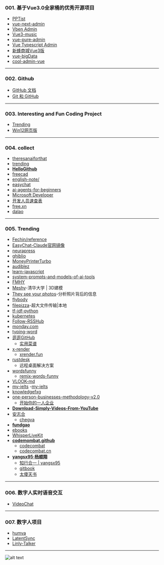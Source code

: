 ### 001. 基于Vue3.0全家桶的优秀开源项目
* [PPTist](https://github.com/pipipi-pikachu/PPTist)
* [vue-next-admin](https://github.com/lyt-Top/vue-next-admin?tab=readme-ov-file)
* [Vben Admin](https://github.com/vbenjs/vue-vben-admin?tab=readme-ov-file)
* [Vue3-music](https://github.com/SmallRuralDog/vue3-music?tab=readme-ov-file)
* [vue-pure-admin](https://github.com/pure-admin/vue-pure-admin?tab=readme-ov-file)
* [Vue Typescript Admin](https://github.com/Armour/vue-typescript-admin-template?tab=readme-ov-file)
* [新蜂商城Vue3版](https://github.com/newbee-ltd/newbee-mall-vue3-app?tab=readme-ov-file)
* [vue-bigData](https://github.com/biubiubiu01/vue3-bigData?tab=readme-ov-file)
* [cool-admin-vue](https://github.com/cool-team-official/cool-admin-vue?tab=readme-ov-file)

---
### 002. Github
* [GitHub 文档](https://docs.github.com/zh/enterprise-server@3.16)
* [Git 和 GitHub](https://developer.mozilla.org/zh-CN/docs/Learn_web_development/Core/Version_control)

---
### 003. Interesting and Fun Coding Project
* [Trending](https://github.com/trending)
* [Win12网页版](https://github.com/tjy-gitnub/win12)

---
### 004. collect
* [theresanaiforthat](https://theresanaiforthat.com/)
* [trending](https://github.com/trending)
* **[HelloGithub](https://hellogithub.com/)**
* [freecad](https://www.freecad.org/)
* [english-note/](https://hzpt-inet-club.github.io/english-note/)
* [easychat](https://easychat.top/)
* [ai-agents-for-beginners](https://github.com/microsoft/ai-agents-for-beginners)
* [Microsoft Developer](https://www.youtube.com/watch?v=OhI05_aJkA)
* [开发人员速查表](https://cheatsheets.zip/)
* [free.xn](https://free.xn--fiqs8s/)
* [dalao](https://dalao.ru/)

---
### 005. Trending
* [Fechin/reference](https://github.com/Fechin/reference)
* [EasyChat-Claude官网镜像](https://easychat.top/)
* [neurapress](https://github.com/tianyaxiang/neurapress)
* [ghiblio](https://ghiblio.art/zh)
* [MoneyPrinterTurbo](https://github.com/harry0703/MoneyPrinterTurbo)
* [audiblez](https://github.com/santinic/audiblez)
* [learn-javascript](https://github.com/sumn2u/learn-javascript)
* [system-prompts-and-models-of-ai-tools](https://github.com/x1xhlol/system-prompts-and-models-of-ai-tools)
* [FMHY](https://fmhy.net/)
* [Meshy](https://www.meshy.ai/)-清华大学 | 3D建模
* [They see your photos](https://theyseeyourphotos.com/)-分析照片背后的信息
* [flybody](https://github.com/TuragaLab/flybody)
* [filepizza](https://github.com/kern/filepizza)-超大文件传输|本地
* [tf-idf-python](https://github.com/Jasonnor/tf-idf-python)
* [kubernetes](https://kubernetes.io/zh-cn/docs/setup/)
* [Follow-RSSHub](https://github.com/DIYgod/RSSHub)
* [monday.com](https://monday.com)
* [typing-word](https://github.com/zyronon/typing-word)
* [逛逛GitHub](https://v.douyin.com/G_IW3BxNag4/)
  - [实用菜谱](https://v.douyin.com/-fuythbxbq4/)
* [x-render](https://github.com/alibaba/x-render)
  - [xrender.fun](https://xrender.fun/form-render)
* [rustdesk](https://github.com/rustdesk/rustdesk)
  - 远程桌面解决方案
* [wordsfunny](https://wordsfunny.com/PEPXiaoXue5_2/words)
  - [remix-words-funny](https://github.com/SteveSuv/remix-words-funny)
* [VLOOK-md](https://github.com/MadMaxChow/VLOOK)
* [my-ielts](https://github.com/hefengxian/my-ielts)
  -[my-ielts](https://hefengxian.github.io/my-ielts/#/)
* [knowledgefxg](https://github.com/knowledgefxg)
* [one-person-businesses-methodology-v2.0](https://github.com/easychen/one-person-businesses-methodology-v2.0)
  - [开始你的一人企业](https://ft07.com/opb-quick-start/?mtm_campaign=github&mtm_kwd=opbmv2)
* **[Download-Simply-Videos-From-YouTube](https://github.com/pH-7/Download-Simply-Videos-From-YouTube?tab=readme-ov-file#-installation)**
* [安志合](https://github.com/anzhihe?tab=repositories)
  - [chegva](https://chegva.com/an/)
* **[fundgao](https://github.com/fundgao/fundgao)**
* [ebooks](https://github.com/kska32/ebooks)
* [WhisperLiveKit](https://github.com/QuentinFuxa/WhisperLiveKit)
* **[codemombat.github](https://github.com/codecombat/codecombat)**
  - [codecombat](https://codecombat.com/)
  - [codecombat.cn](https://codecombat.cn)
* **[yangsx95·杨顺翔](https://github.com/yangsx95)**
  - [知行合一 | yangsx95 ](https://yangsx95.gitbook.io/notes)
  - [gitbook](https://www.gitbook.com/)
  - [太傻天书](https://yangsx95.gitbook.io/notes/notes-life/xiu-xing/xian-dai/tai-sha-tian-shu)
---
### 006. 数字人实时语音交互
* [VideoChat](https://github.com/Henry-23/VideoChat)

---
### 007. 数字人项目
* [humva](https://humva.com)
* [LatentSync](https://github.com/bytedance/LatentSync)
* [Linly-Talker](https://github.com/Kedreamix/Linly-Talker)

---
![alt text](https://upload-bbs.miyoushe.com/upload/2022/11/01/266607709/6cc988d046df34315681e50f9c9f299c_1259576169906078498.PNG?x-oss-process=image//resize,s_600/quality,q_80/auto-orient,0/interlace,1/format,png)